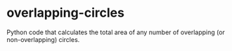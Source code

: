# overlapping-circles
Python code that calculates the total area of any number of overlapping (or non-overlapping) circles.

